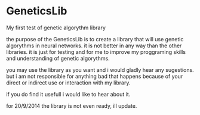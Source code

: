 GeneticsLib
===========

My first test of genetic algorythm library

the purpose of the GeneticsLib is to create a library that will use genetic algorythms in neural networks.
it is not better in any way than the other libraries. it is just for testing and for me to improve my proggraming skills and 
understanding of genetic algorythms.

you may use the library as you want and i would gladly hear any sugestions. but i am not responsible for anything bad that
happens because of your direct or indirect use or interaction with my library.

if you do find it usefull i would like to hear about it. 

for 20/9/2014 the library is not even ready, ill update.

